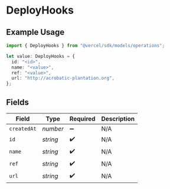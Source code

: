 # DeployHooks

## Example Usage

```typescript
import { DeployHooks } from "@vercel/sdk/models/operations";

let value: DeployHooks = {
  id: "<id>",
  name: "<value>",
  ref: "<value>",
  url: "http://acrobatic-plantation.org",
};
```

## Fields

| Field              | Type               | Required           | Description        |
| ------------------ | ------------------ | ------------------ | ------------------ |
| `createdAt`        | *number*           | :heavy_minus_sign: | N/A                |
| `id`               | *string*           | :heavy_check_mark: | N/A                |
| `name`             | *string*           | :heavy_check_mark: | N/A                |
| `ref`              | *string*           | :heavy_check_mark: | N/A                |
| `url`              | *string*           | :heavy_check_mark: | N/A                |
